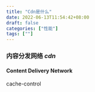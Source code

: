 ```yaml
---
title: "Cdn是什么"
date: 2022-06-13T11:54:42+08:00
draft: false
categories: ["性能"]
tags: [""]
---
```


### 内容分发网络 **_cdn_**

#### Content Delivery Network

cache-control

